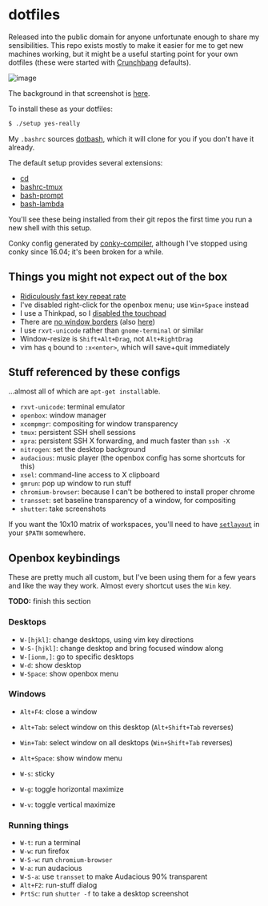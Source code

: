 # dotfiles
Released into the public domain for anyone unfortunate enough to share my
sensibilities. This repo exists mostly to make it easier for me to get new
machines working, but it might be a useful starting point for your own dotfiles
(these were started with
[Crunchbang](https://en.wikipedia.org/wiki/CrunchBang_Linux) defaults).

![image](http://spencertipping.com/dotfiles-desktop.jpg)

The background in that screenshot is
[here](http://spencertipping.com/dotfiles-background.jpg).

To install these as your dotfiles:

```sh
$ ./setup yes-really
```

My `.bashrc` sources [dotbash](https://github.com/spencertipping/dotbash), which
it will clone for you if you don't have it already.

The default setup provides several extensions:

- [cd](https://github.com/spencertipping/cd)
- [bashrc-tmux](https://github.com/spencertipping/bashrc-tmux)
- [bash-prompt](https://github.com/spencertipping/bash-prompt)
- [bash-lambda](https://github.com/spencertipping/bash-lambda)

You'll see these being installed from their git repos the first time you run a
new shell with this setup.

Conky config generated by
[conky-compiler](https://github.com/spencertipping/conky-compiler), although
I've stopped using conky since 16.04; it's been broken for a while.

## Things you might not expect out of the box
- [Ridiculously fast key repeat rate](./xinitrc#L6)
- I've disabled right-click for the openbox menu; use `Win+Space` instead
- I use a Thinkpad, so I [disabled the touchpad](./xinitrc#L13)
- There are [no window borders](openbox/rc.xml#L15) (also
  [here](openbox/rc.xml#L233))
- I use `rxvt-unicode` rather than `gnome-terminal` or similar
- Window-resize is `Shift+Alt+Drag`, not `Alt+RightDrag`
- vim has `q` bound to `:x<enter>`, which will save+quit immediately

## Stuff referenced by these configs
...almost all of which are `apt-get install`able.

- `rxvt-unicode`: terminal emulator
- `openbox`: window manager
- `xcompmgr`: compositing for window transparency
- `tmux`: persistent SSH shell sessions
- `xpra`: persistent SSH X forwarding, and much faster than `ssh -X`
- `nitrogen`: set the desktop background
- `audacious`: music player (the openbox config has some shortcuts for this)
- `xsel`: command-line access to X clipboard
- `gmrun`: pop up window to run stuff
- `chromium-browser`: because I can't be bothered to install proper chrome
- `transset`: set baseline transparency of a window, for compositing
- `shutter`: take screenshots

If you want the 10x10 matrix of workspaces, you'll need to have
[`setlayout`](http://openbox.org/dist/tools/setlayout.c) in your `$PATH`
somewhere.

## Openbox keybindings
These are pretty much all custom, but I've been using them for a few years and
like the way they work. Almost every shortcut uses the `Win` key.

**TODO:** finish this section

### Desktops
- `W-[hjkl]`: change desktops, using vim key directions
- `W-S-[hjkl]`: change desktop and bring focused window along
- `W-[ionm,]`: go to specific desktops
- `W-d`: show desktop
- `W-Space`: show openbox menu

### Windows
- `Alt+F4`: close a window
- `Alt+Tab`: select window on this desktop (`Alt+Shift+Tab` reverses)
- `Win+Tab`: select window on all desktops (`Win+Shift+Tab` reverses)
- `Alt+Space`: show window menu

- `W-s`: sticky
- `W-g`: toggle horizontal maximize
- `W-v`: toggle vertical maximize

### Running things
- `W-t`: run a terminal
- `W-w`: run firefox
- `W-S-w`: run `chromium-browser`
- `W-a`: run audacious
- `W-S-a`: use `transset` to make Audacious 90% transparent
- `Alt+F2`: run-stuff dialog
- `PrtSc`: run `shutter -f` to take a desktop screenshot

